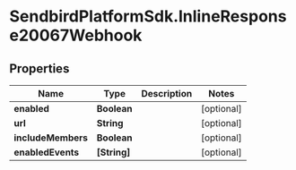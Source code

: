 # SendbirdPlatformSdk.InlineResponse20067Webhook

## Properties

Name | Type | Description | Notes
------------ | ------------- | ------------- | -------------
**enabled** | **Boolean** |  | [optional] 
**url** | **String** |  | [optional] 
**includeMembers** | **Boolean** |  | [optional] 
**enabledEvents** | **[String]** |  | [optional] 


